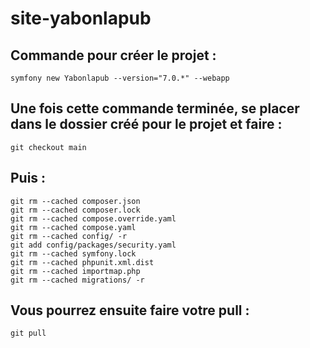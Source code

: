 # site-yabonlapub

## Commande pour créer le projet :
```symfony new Yabonlapub --version="7.0.*" --webapp```

## Une fois cette commande terminée, se placer dans le dossier créé pour le projet et faire :
```git remote add origin https://github.com/Erwan888/site-yabonlapub.git
git checkout main
```

## Puis :
```git rm --cached bin -r
git rm --cached composer.json
git rm --cached composer.lock
git rm --cached compose.override.yaml
git rm --cached compose.yaml
git rm --cached config/ -r
git add config/packages/security.yaml
git rm --cached symfony.lock
git rm --cached phpunit.xml.dist
git rm --cached importmap.php
git rm --cached migrations/ -r
```

## Vous pourrez ensuite faire votre pull :
```git pull```
